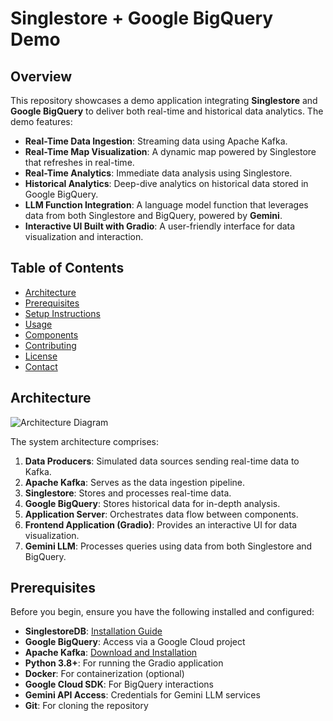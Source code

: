 # Singlestore + Google BigQuery Demo

## Overview

This repository showcases a demo application integrating **Singlestore** and **Google BigQuery** to deliver both real-time and historical data analytics. The demo features:

- **Real-Time Data Ingestion**: Streaming data using Apache Kafka.
- **Real-Time Map Visualization**: A dynamic map powered by Singlestore that refreshes in real-time.
- **Real-Time Analytics**: Immediate data analysis using Singlestore.
- **Historical Analytics**: Deep-dive analytics on historical data stored in Google BigQuery.
- **LLM Function Integration**: A language model function that leverages data from both Singlestore and BigQuery, powered by **Gemini**.
- **Interactive UI Built with Gradio**: A user-friendly interface for data visualization and interaction.

## Table of Contents

- [Architecture](#architecture)
- [Prerequisites](#prerequisites)
- [Setup Instructions](#setup-instructions)
- [Usage](#usage)
- [Components](#components)
- [Contributing](#contributing)
- [License](#license)
- [Contact](#contact)

## Architecture

![Architecture Diagram](architecture_diagram.png)

The system architecture comprises:

1. **Data Producers**: Simulated data sources sending real-time data to Kafka.
2. **Apache Kafka**: Serves as the data ingestion pipeline.
3. **Singlestore**: Stores and processes real-time data.
4. **Google BigQuery**: Stores historical data for in-depth analysis.
5. **Application Server**: Orchestrates data flow between components.
6. **Frontend Application (Gradio)**: Provides an interactive UI for data visualization.
7. **Gemini LLM**: Processes queries using data from both Singlestore and BigQuery.

## Prerequisites

Before you begin, ensure you have the following installed and configured:

- **SinglestoreDB**: [Installation Guide](https://docs.singlestore.com/managed-service/en/getting-started-with-singlestoredb-cloud.html)
- **Google BigQuery**: Access via a Google Cloud project
- **Apache Kafka**: [Download and Installation](https://kafka.apache.org/quickstart)
- **Python 3.8+**: For running the Gradio application
- **Docker**: For containerization (optional)
- **Google Cloud SDK**: For BigQuery interactions
- **Gemini API Access**: Credentials for Gemini LLM services
- **Git**: For cloning the repository